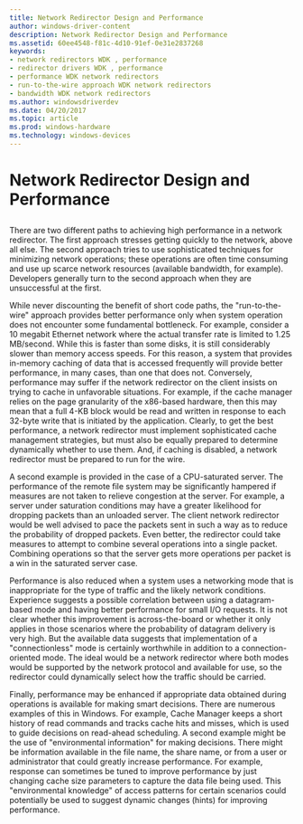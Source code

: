 ```yaml
---
title: Network Redirector Design and Performance
author: windows-driver-content
description: Network Redirector Design and Performance
ms.assetid: 60ee4548-f81c-4d10-91ef-0e31e2837268
keywords:
- network redirectors WDK , performance
- redirector drivers WDK , performance
- performance WDK network redirectors
- run-to-the-wire approach WDK network redirectors
- bandwidth WDK network redirectors
ms.author: windowsdriverdev
ms.date: 04/20/2017
ms.topic: article
ms.prod: windows-hardware
ms.technology: windows-devices
---
```


# Network Redirector Design and Performance


## <span id="ddk_network_redirector_design_and_performance_if"></span><span id="DDK_NETWORK_REDIRECTOR_DESIGN_AND_PERFORMANCE_IF"></span>


There are two different paths to achieving high performance in a network redirector. The first approach stresses getting quickly to the network, above all else. The second approach tries to use sophisticated techniques for minimizing network operations; these operations are often time consuming and use up scarce network resources (available bandwidth, for example). Developers generally turn to the second approach when they are unsuccessful at the first.

While never discounting the benefit of short code paths, the "run-to-the-wire" approach provides better performance only when system operation does not encounter some fundamental bottleneck. For example, consider a 10 megabit Ethernet network where the actual transfer rate is limited to 1.25 MB/second. While this is faster than some disks, it is still considerably slower than memory access speeds. For this reason, a system that provides in-memory caching of data that is accessed frequently will provide better performance, in many cases, than one that does not. Conversely, performance may suffer if the network redirector on the client insists on trying to cache in unfavorable situations. For example, if the cache manager relies on the page granularity of the x86-based hardware, then this may mean that a full 4-KB block would be read and written in response to each 32-byte write that is initiated by the application. Clearly, to get the best performance, a network redirector must implement sophisticated cache management strategies, but must also be equally prepared to determine dynamically whether to use them. And, if caching is disabled, a network redirector must be prepared to run for the wire.

A second example is provided in the case of a CPU-saturated server. The performance of the remote file system may be significantly hampered if measures are not taken to relieve congestion at the server. For example, a server under saturation conditions may have a greater likelihood for dropping packets than an unloaded server. The client network redirector would be well advised to pace the packets sent in such a way as to reduce the probability of dropped packets. Even better, the redirector could take measures to attempt to combine several operations into a single packet. Combining operations so that the server gets more operations per packet is a win in the saturated server case.

Performance is also reduced when a system uses a networking mode that is inappropriate for the type of traffic and the likely network conditions. Experience suggests a possible correlation between using a datagram-based mode and having better performance for small I/O requests. It is not clear whether this improvement is across-the-board or whether it only applies in those scenarios where the probability of datagram delivery is very high. But the available data suggests that implementation of a "connectionless" mode is certainly worthwhile in addition to a connection-oriented mode. The ideal would be a network redirector where both modes would be supported by the network protocol and available for use, so the redirector could dynamically select how the traffic should be carried.

Finally, performance may be enhanced if appropriate data obtained during operations is available for making smart decisions. There are numerous examples of this in Windows. For example, Cache Manager keeps a short history of read commands and tracks cache hits and misses, which is used to guide decisions on read-ahead scheduling. A second example might be the use of "environmental information" for making decisions. There might be information available in the file name, the share name, or from a user or administrator that could greatly increase performance. For example, response can sometimes be tuned to improve performance by just changing cache size parameters to capture the data file being used. This "environmental knowledge" of access patterns for certain scenarios could potentially be used to suggest dynamic changes (hints) for improving performance.

 

 




